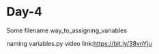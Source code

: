 # Day-4

Some filename
way_to_assigning_variables

naming variables.py
video link:https://bit.ly/38vnYju
